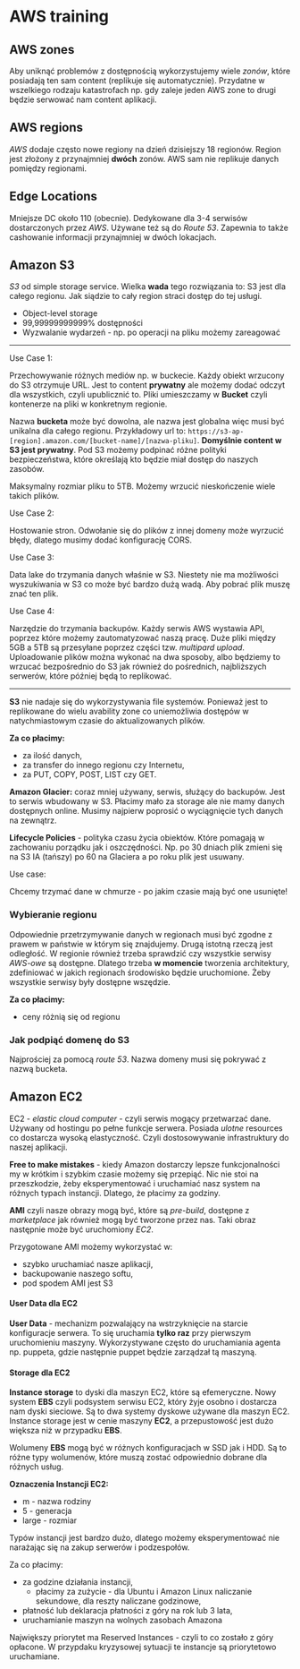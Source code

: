 # AWS training

## AWS zones

Aby uniknąć problemów z dostępnością wykorzystujemy wiele _zonów_, które posiadają ten sam content (replikuje się automatycznie). Przydatne w wszelkiego rodzaju katastrofach np. gdy zaleje jeden AWS zone to drugi będzie serwować nam content aplikacji.

## AWS regions

_AWS_ dodaje często nowe regiony na dzień dzisiejszy 18 regionów. Region jest złożony z przynajmniej **dwóch** zonów. AWS sam nie replikuje danych pomiędzy regionami.

## Edge Locations

Mniejsze DC około 110 (obecnie). Dedykowane dla 3-4 serwisów dostarczonych przez _AWS_. Używane też są do _Route 53_. Zapewnia to także cashowanie informacji przynajmniej w dwóch lokacjach.

## Amazon S3

_S3_ od simple storage service. Wielka **wada** tego rozwiązania to: S3 jest dla całego regionu. Jak siądzie to cały region straci dostęp do tej usługi.

* Object-level storage
* 99,99999999999% dostępności
* Wyzwalanie wydarzeń - np. po operacji na pliku możemy zareagować

---

Use Case 1:

Przechowywanie różnych mediów np. w buckecie. Każdy obiekt wrzucony do S3 otrzymuje URL. Jest to content **prywatny** ale możemy dodać odczyt dla wszystkich, czyli upublicznić to. Pliki umieszczamy w **Bucket** czyli kontenerze na pliki w konkretnym regionie. 

Nazwa **bucketa** może być dowolna, ale nazwa jest globalna więc musi być unikalna dla całego regionu. Przykładowy url to: `https://s3-ap-[region].amazon.com/[bucket-name]/[nazwa-pliku]`. **Domyślnie content w S3 jest prywatny**. Pod S3 możemy podpinać różne polityki bezpieczeństwa, które określają kto będzie miał dostęp do naszych zasobów.

Maksymalny rozmiar pliku to 5TB. Możemy wrzucić nieskończenie wiele takich plików. 

Use Case 2:

Hostowanie stron. Odwołanie się do plików z innej domeny może wyrzucić błędy, dlatego musimy dodać konfigurację CORS.

Use Case 3:

Data lake do trzymania danych właśnie w S3. Niestety nie ma możliwości wyszukiwania w S3 co może być bardzo dużą wadą. Aby pobrać plik muszę znać ten plik. 

Use Case 4:

Narzędzie do trzymania backupów. Każdy serwis AWS wystawia API, poprzez które możemy zautomatyzować naszą pracę. Duże pliki między 5GB a 5TB są przesyłane poprzez części tzw. _multipard upload_. Uploadowanie plików można wykonać na dwa sposoby, albo będziemy to wrzucać bezpośrednio do S3 jak również do pośrednich, najbliższych serwerów, które później będą to replikować.

---

**S3** nie nadaje się do wykorzystywania file systemów. Ponieważ jest to replikowane do wielu avability zone co uniemożliwia dostępów w natychmiastowym czasie do aktualizowanych plików.

**Za co płacimy:**

+ za ilość danych,
+ za transfer do innego regionu czy Internetu,
+ za PUT, COPY, POST, LIST czy GET.

**Amazon Glacier:** coraz mniej używany, serwis, służący do backupów. Jest to serwis wbudowany w S3. Płacimy mało za storage ale nie mamy danych dostępnych online. Musimy najpierw poprosić o wyciągnięcie tych danych na zewnątrz.

**Lifecycle Policies** - polityka czasu życia obiektów. Które pomagają w zachowaniu porządku jak i oszczędności. Np. po 30 dniach plik zmieni się na S3 IA (tańszy) po 60 na Glaciera a po roku plik jest usuwany.

Use case:

Chcemy trzymać dane w chmurze - po jakim czasie mają być one usunięte!

### Wybieranie regionu

Odpowiednie przetrzymywanie danych w regionach musi być zgodne z prawem w państwie w którym się znajdujemy. Drugą istotną rzeczą jest odległość. W regionie również trzeba sprawdzić czy wszystkie serwisy _AWS-owe_ są dostępne. Dlatego trzeba **w momencie** tworzenia architektury, zdefiniować w jakich regionach środowisko będzie uruchomione. Żeby wszystkie serwisy były dostępne wszędzie.

**Za co płacimy:**

+ ceny różnią się od regionu

### Jak podpiąć domenę do S3

Najprościej za pomocą _route 53_. Nazwa domeny musi się pokrywać z nazwą bucketa.

## Amazon EC2

EC2 - _elastic cloud computer_ - czyli serwis mogący przetwarzać dane. Używany od hostingu po pełne funkcje serwera. Posiada _ulotne_ resources co dostarcza wysoką elastyczność. Czyli dostosowywanie infrastruktury do naszej aplikacji. 

**Free to make mistakes** - kiedy Amazon dostarczy lepsze funkcjonalności my w krótkim i szybkim czasie możemy się przepiąć. Nic nie stoi na przeszkodzie, żeby eksperymentować i uruchamiać nasz system na różnych typach instancji. Dlatego, że płacimy za godziny.

**AMI** czyli nasze obrazy mogą być, które są _pre-build_, dostępne z _marketplace_ jak również mogą być tworzone przez nas. Taki obraz następnie może być uruchomiony _EC2_.

Przygotowane AMI możemy wykorzystać w:

+ szybko uruchamiać nasze aplikacji,
+ backupowanie naszego softu,
+ pod spodem AMI jest S3

#### User Data dla EC2

**User Data** - mechanizm pozwalający na wstrzyknięcie na starcie konfiguracje serwera. To się uruchamia **tylko raz** przy pierwszym uruchomieniu maszyny. Wykorzystywane często do uruchamiania agenta np. puppeta, gdzie następnie puppet będzie zarządzał tą maszyną.

#### Storage dla EC2

**Instance storage** to dyski dla maszyn EC2, które są efemeryczne. Nowy system **EBS** czyli podsystem serwisu EC2, który żyje osobno i dostarcza nam dyski sieciowe. Są to dwa systemy dyskowe używane dla maszyn EC2. Instance storage jest w cenie maszyny **EC2**, a przepustowość jest dużo większa niż w przypadku **EBS**. 

Wolumeny **EBS** mogą być w różnych konfiguracjach w SSD jak i HDD. Są to różne typy wolumenów, które muszą zostać odpowiednio dobrane dla różnych usług.

**Oznaczenia Instancji EC2:**

+ m - nazwa rodziny
+ 5 - generacja
+ large - rozmiar

Typów instancji jest bardzo dużo, dlatego możemy eksperymentować nie narażając się na zakup serwerów i podzespołów.

Za co płacimy:

+ za godzine działania instancji,
    * płacimy za zużycie - dla Ubuntu i Amazon Linux naliczanie sekundowe, dla reszty naliczane godzinowe,
+ płatność lub deklaracja płatności z góry na rok lub 3 lata,
+ uruchamianie maszyn na wolnych zasobach Amazona

Największy priorytet ma Reserved Instances - czyli to co zostało z góry opłacone. W przypdaku kryzysowej sytuacji te instancje są priorytetowo uruchamiane. 
